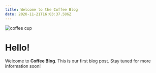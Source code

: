 ```yaml
---
title: Welcome to the Coffee Blog
date: 2020-11-21T16:03:37.506Z
---
```

![coffee cup](/img/coffee.jpg "A delicious cup of coffee")

# Hello!

Welcome to **Coffee Blog**. This is our first blog post. Stay tuned for more information soon!